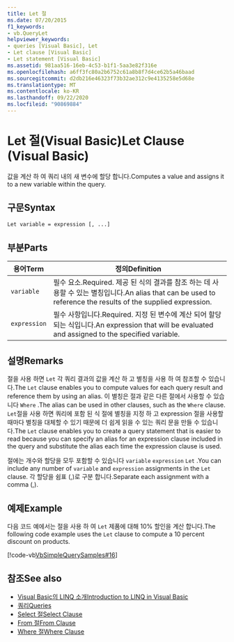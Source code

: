 ```yaml
---
title: Let 절
ms.date: 07/20/2015
f1_keywords:
- vb.QueryLet
helpviewer_keywords:
- queries [Visual Basic], Let
- Let clause [Visual Basic]
- Let statement [Visual Basic]
ms.assetid: 981aa516-16eb-4c53-b1f1-5aa3e82f316e
ms.openlocfilehash: a6ff3fc80a2b6752c61a8b8f7d4ce62b5a46baad
ms.sourcegitcommit: d2db216e46323f73b32ae312c9e4135258e5d68e
ms.translationtype: MT
ms.contentlocale: ko-KR
ms.lasthandoff: 09/22/2020
ms.locfileid: "90869884"
---
```

# <a name="let-clause-visual-basic"></a><span data-ttu-id="ec1c2-102">Let 절(Visual Basic)</span><span class="sxs-lookup"><span data-stu-id="ec1c2-102">Let Clause (Visual Basic)</span></span>

<span data-ttu-id="ec1c2-103">값을 계산 하 여 쿼리 내의 새 변수에 할당 합니다.</span><span class="sxs-lookup"><span data-stu-id="ec1c2-103">Computes a value and assigns it to a new variable within the query.</span></span>  
  
## <a name="syntax"></a><span data-ttu-id="ec1c2-104">구문</span><span class="sxs-lookup"><span data-stu-id="ec1c2-104">Syntax</span></span>  
  
```vb  
Let variable = expression [, ...]  
```  
  
## <a name="parts"></a><span data-ttu-id="ec1c2-105">부분</span><span class="sxs-lookup"><span data-stu-id="ec1c2-105">Parts</span></span>  
  
|<span data-ttu-id="ec1c2-106">용어</span><span class="sxs-lookup"><span data-stu-id="ec1c2-106">Term</span></span>|<span data-ttu-id="ec1c2-107">정의</span><span class="sxs-lookup"><span data-stu-id="ec1c2-107">Definition</span></span>|  
|---|---|  
|`variable`|<span data-ttu-id="ec1c2-108">필수 요소.</span><span class="sxs-lookup"><span data-stu-id="ec1c2-108">Required.</span></span> <span data-ttu-id="ec1c2-109">제공 된 식의 결과를 참조 하는 데 사용할 수 있는 별칭입니다.</span><span class="sxs-lookup"><span data-stu-id="ec1c2-109">An alias that can be used to reference the results of the supplied expression.</span></span>|  
|`expression`|<span data-ttu-id="ec1c2-110">필수 사항입니다.</span><span class="sxs-lookup"><span data-stu-id="ec1c2-110">Required.</span></span> <span data-ttu-id="ec1c2-111">지정 된 변수에 계산 되어 할당 되는 식입니다.</span><span class="sxs-lookup"><span data-stu-id="ec1c2-111">An expression that will be evaluated and assigned to the specified variable.</span></span>|  
  
## <a name="remarks"></a><span data-ttu-id="ec1c2-112">설명</span><span class="sxs-lookup"><span data-stu-id="ec1c2-112">Remarks</span></span>  

 <span data-ttu-id="ec1c2-113">절을 사용 하면 `Let` 각 쿼리 결과의 값을 계산 하 고 별칭을 사용 하 여 참조할 수 있습니다.</span><span class="sxs-lookup"><span data-stu-id="ec1c2-113">The `Let` clause enables you to compute values for each query result and reference them by using an alias.</span></span> <span data-ttu-id="ec1c2-114">이 별칭은 절과 같은 다른 절에서 사용할 수 있습니다 `Where` .</span><span class="sxs-lookup"><span data-stu-id="ec1c2-114">The alias can be used in other clauses, such as the `Where` clause.</span></span> <span data-ttu-id="ec1c2-115">`Let`절을 사용 하면 쿼리에 포함 된 식 절에 별칭을 지정 하 고 expression 절을 사용할 때마다 별칭을 대체할 수 있기 때문에 더 쉽게 읽을 수 있는 쿼리 문을 만들 수 있습니다.</span><span class="sxs-lookup"><span data-stu-id="ec1c2-115">The `Let` clause enables you to create a query statement that is easier to read because you can specify an alias for an expression clause included in the query and substitute the alias each time the expression clause is used.</span></span>  
  
 <span data-ttu-id="ec1c2-116">절에는 개수와 할당을 모두 포함할 수 있습니다 `variable` `expression` `Let` .</span><span class="sxs-lookup"><span data-stu-id="ec1c2-116">You can include any number of `variable` and `expression` assignments in the `Let` clause.</span></span> <span data-ttu-id="ec1c2-117">각 할당을 쉼표 (,)로 구분 합니다.</span><span class="sxs-lookup"><span data-stu-id="ec1c2-117">Separate each assignment with a comma (,).</span></span>  
  
## <a name="example"></a><span data-ttu-id="ec1c2-118">예제</span><span class="sxs-lookup"><span data-stu-id="ec1c2-118">Example</span></span>  

 <span data-ttu-id="ec1c2-119">다음 코드 예에서는 절을 사용 하 여 `Let` 제품에 대해 10% 할인을 계산 합니다.</span><span class="sxs-lookup"><span data-stu-id="ec1c2-119">The following code example uses the `Let` clause to compute a 10 percent discount on products.</span></span>  
  
 [!code-vb[VbSimpleQuerySamples#16](~/samples/snippets/visualbasic/VS_Snippets_VBCSharp/VbSimpleQuerySamples/VB/QuerySamples1.vb#16)]  
  
## <a name="see-also"></a><span data-ttu-id="ec1c2-120">참조</span><span class="sxs-lookup"><span data-stu-id="ec1c2-120">See also</span></span>

- [<span data-ttu-id="ec1c2-121">Visual Basic의 LINQ 소개</span><span class="sxs-lookup"><span data-stu-id="ec1c2-121">Introduction to LINQ in Visual Basic</span></span>](../../programming-guide/language-features/linq/introduction-to-linq.md)
- [<span data-ttu-id="ec1c2-122">쿼리</span><span class="sxs-lookup"><span data-stu-id="ec1c2-122">Queries</span></span>](index.md)
- [<span data-ttu-id="ec1c2-123">Select 절</span><span class="sxs-lookup"><span data-stu-id="ec1c2-123">Select Clause</span></span>](select-clause.md)
- [<span data-ttu-id="ec1c2-124">From 절</span><span class="sxs-lookup"><span data-stu-id="ec1c2-124">From Clause</span></span>](from-clause.md)
- [<span data-ttu-id="ec1c2-125">Where 절</span><span class="sxs-lookup"><span data-stu-id="ec1c2-125">Where Clause</span></span>](where-clause.md)
